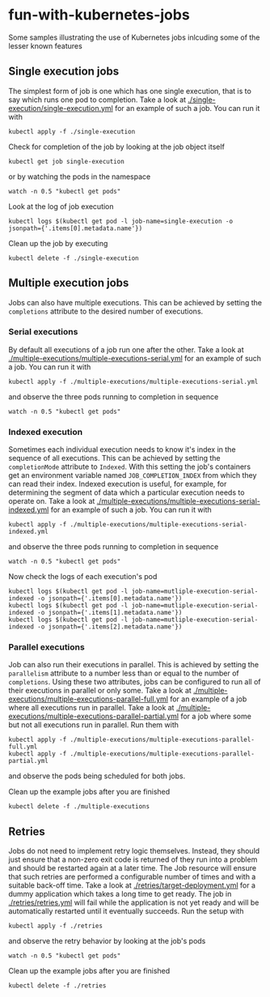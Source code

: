 # fun-with-kubernetes-jobs

Some samples illustrating the use of Kubernetes jobs inlcuding some of the lesser known features

## Single execution jobs

The simplest form of job is one which has one single execution, that is to say which runs one pod to completion. Take a look at [./single-execution/single-execution.yml](./single-execution/single-execution.yml) for an example of such a job. You can run it with

```shell
kubectl apply -f ./single-execution
```

Check for completion of the job by looking at the job object itself

```shell
kubectl get job single-execution
```

or by watching the pods in the namespace

```shell
watch -n 0.5 "kubectl get pods"
```

Look at the log of job execution

```watch
kubectl logs $(kubectl get pod -l job-name=single-execution -o jsonpath={'.items[0].metadata.name'})
```

Clean up the job by executing

```shell
kubectl delete -f ./single-execution
```

## Multiple execution jobs

Jobs can also have multiple executions. This can be achieved by setting the `completions` attribute to the desired number of executions.

### Serial executions

By default all executions of a job run one after the other. Take a look at [./multiple-executions/multiple-executions-serial.yml](./multiple-executions/multiple-executions-serial.yml) for an example of such a job. You can run it with

```shell
kubectl apply -f ./multiple-executions/multiple-executions-serial.yml
```

and observe the three pods running to completion in sequence

```shell
watch -n 0.5 "kubectl get pods"
```

### Indexed execution

Sometimes each individual execution needs to know it's index in the sequence of all executions. This can be achieved by setting the `completionMode` attribute to `Indexed`. With this setting the job's containers get an environment variable named `JOB_COMPLETION_INDEX` from which they can read their index. Indexed execution is useful, for example, for determining the segment of data which a particular execution needs to operate on. Take a look at [./multiple-executions/multiple-executions-serial-indexed.yml](./multiple-executions/multiple-executions-serial-indexed.yml) for an example of such a job. You can run it with

```shell
kubectl apply -f ./multiple-executions/multiple-executions-serial-indexed.yml
```

and observe the three pods running to completion in sequence

```shell
watch -n 0.5 "kubectl get pods"
```

Now check the logs of each execution's pod

```shell
kubectl logs $(kubectl get pod -l job-name=mutliple-execution-serial-indexed -o jsonpath={'.items[0].metadata.name'})
kubectl logs $(kubectl get pod -l job-name=mutliple-execution-serial-indexed -o jsonpath={'.items[1].metadata.name'})
kubectl logs $(kubectl get pod -l job-name=mutliple-execution-serial-indexed -o jsonpath={'.items[2].metadata.name'})
```

### Parallel executions

Job can also run their executions in parallel. This is achieved by setting the `parallelism` attribute to a number less than or equal to the number of `completions`. Using these two attributes, jobs can be configured to run all of their executions in parallel or only some. Take a look at [./multiple-executions/multiple-executions-parallel-full.yml](./multiple-executions/multiple-executions-parallel-full.yml) for an example of a job where all executions run in parallel. Take a look at [./multiple-executions/multiple-executions-parallel-partial.yml](./multiple-executions/multiple-executions-parallel-partial.yml) for a job where some but not all executions run in parallel. Run them with

```shell
kubectl apply -f ./multiple-executions/multiple-executions-parallel-full.yml
kubectl apply -f ./multiple-executions/multiple-executions-parallel-partial.yml
```

and observe the pods being scheduled for both jobs.

Clean up the example jobs after you are finished

```shell
kubectl delete -f ./multiple-executions
```

## Retries

Jobs do not need to implement retry logic themselves. Instead, they should just ensure that a non-zero exit code is returned of they run into a problem and should be restarted again at a later time. The Job resource will ensure that such retries are performed a configurable number of times and with a suitable back-off time. Take a look at [./retries/target-deployment.yml](./retries/target-deployment.yml) for a dummy application which takes a long time to get ready. The job in [./retries/retries.yml](./retries/retries.yml) will fail while the application is not yet ready and will be automatically restarted until it eventually succeeds. Run the setup with

```shell
kubectl apply -f ./retries
```

and observe the retry behavior by looking at the job's pods

```shell
watch -n 0.5 "kubectl get pods"
```

Clean up the example jobs after you are finished

```shell
kubectl delete -f ./retries
```
